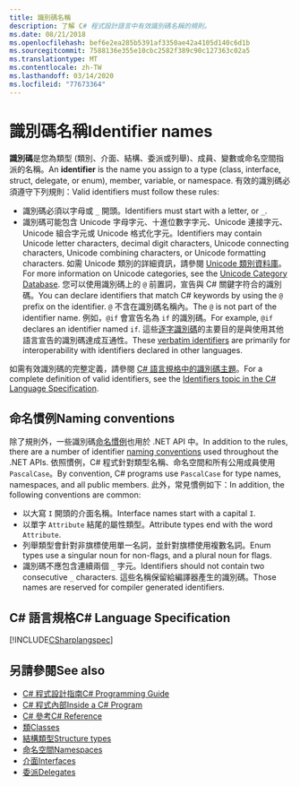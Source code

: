 ```yaml
---
title: 識別碼名稱
description: 了解 C# 程式設計語言中有效識別碼名稱的規則。
ms.date: 08/21/2018
ms.openlocfilehash: bef6e2ea285b5391af3350ae42a4105d140c6d1b
ms.sourcegitcommit: 7588136e355e10cbc2582f389c90c127363c02a5
ms.translationtype: MT
ms.contentlocale: zh-TW
ms.lasthandoff: 03/14/2020
ms.locfileid: "77673364"
---
```

# <a name="identifier-names"></a><span data-ttu-id="2abd7-103">識別碼名稱</span><span class="sxs-lookup"><span data-stu-id="2abd7-103">Identifier names</span></span>

<span data-ttu-id="2abd7-104">**識別碼**是您為類型 (類別、介面、結構、委派或列舉)、成員、變數或命名空間指派的名稱。</span><span class="sxs-lookup"><span data-stu-id="2abd7-104">An **identifier** is the name you assign to a type (class, interface, struct, delegate, or enum), member, variable, or namespace.</span></span> <span data-ttu-id="2abd7-105">有效的識別碼必須遵守下列規則：</span><span class="sxs-lookup"><span data-stu-id="2abd7-105">Valid identifiers must follow these rules:</span></span>

- <span data-ttu-id="2abd7-106">識別碼必須以字母或 `_` 開頭。</span><span class="sxs-lookup"><span data-stu-id="2abd7-106">Identifiers must start with a letter, or `_`.</span></span>
- <span data-ttu-id="2abd7-107">識別碼可能包含 Unicode 字母字元、十進位數字字元、Unicode 連接字元、 Unicode 組合字元或 Unicode 格式化字元。</span><span class="sxs-lookup"><span data-stu-id="2abd7-107">Identifiers may contain Unicode letter characters, decimal digit characters, Unicode connecting characters, Unicode combining characters, or Unicode formatting characters.</span></span> <span data-ttu-id="2abd7-108">如需 Unicode 類別的詳細資訊，請參閱 [Unicode 類別資料庫](https://www.unicode.org/reports/tr44/)。</span><span class="sxs-lookup"><span data-stu-id="2abd7-108">For more information on Unicode categories, see the [Unicode Category Database](https://www.unicode.org/reports/tr44/).</span></span>
<span data-ttu-id="2abd7-109">您可以使用識別碼上的 `@` 前置詞，宣告與 C# 關鍵字符合的識別碼。</span><span class="sxs-lookup"><span data-stu-id="2abd7-109">You can declare identifiers that match C# keywords by using the `@` prefix on the identifier.</span></span> <span data-ttu-id="2abd7-110">`@` 不含在識別碼名稱內。</span><span class="sxs-lookup"><span data-stu-id="2abd7-110">The `@` is not part of the identifier name.</span></span> <span data-ttu-id="2abd7-111">例如，`@if` 會宣告名為 `if` 的識別碼。</span><span class="sxs-lookup"><span data-stu-id="2abd7-111">For example, `@if` declares an identifier named `if`.</span></span> <span data-ttu-id="2abd7-112">這些[逐字識別碼](../../language-reference/tokens/verbatim.md)的主要目的是與使用其他語言宣告的識別碼達成互通性。</span><span class="sxs-lookup"><span data-stu-id="2abd7-112">These [verbatim identifiers](../../language-reference/tokens/verbatim.md) are primarily for interoperability with identifiers declared in other languages.</span></span>

<span data-ttu-id="2abd7-113">如需有效識別碼的完整定義，請參閱 [C# 語言規格中的識別碼主題](../../../../_csharplang/spec/lexical-structure.md#identifiers)。</span><span class="sxs-lookup"><span data-stu-id="2abd7-113">For a complete definition of valid identifiers, see the [Identifiers topic in the C# Language Specification](../../../../_csharplang/spec/lexical-structure.md#identifiers).</span></span>

## <a name="naming-conventions"></a><span data-ttu-id="2abd7-114">命名慣例</span><span class="sxs-lookup"><span data-stu-id="2abd7-114">Naming conventions</span></span>

<span data-ttu-id="2abd7-115">除了規則外，一些識別碼[命名慣例](../../../standard/design-guidelines/naming-guidelines.md)也用於 .NET API 中。</span><span class="sxs-lookup"><span data-stu-id="2abd7-115">In addition to the rules, there are a number of identifier [naming conventions](../../../standard/design-guidelines/naming-guidelines.md) used throughout the .NET APIs.</span></span> <span data-ttu-id="2abd7-116">依照慣例，C# 程式針對類型名稱、命名空間和所有公用成員使用 `PascalCase`。</span><span class="sxs-lookup"><span data-stu-id="2abd7-116">By convention, C# programs use `PascalCase` for type names, namespaces, and all public members.</span></span> <span data-ttu-id="2abd7-117">此外，常見慣例如下：</span><span class="sxs-lookup"><span data-stu-id="2abd7-117">In addition, the following conventions are common:</span></span>

- <span data-ttu-id="2abd7-118">以大寫 `I` 開頭的介面名稱。</span><span class="sxs-lookup"><span data-stu-id="2abd7-118">Interface names start with a capital `I`.</span></span>
- <span data-ttu-id="2abd7-119">以單字 `Attribute` 結尾的屬性類型。</span><span class="sxs-lookup"><span data-stu-id="2abd7-119">Attribute types end with the word `Attribute`.</span></span>
- <span data-ttu-id="2abd7-120">列舉類型會針對非旗標使用單一名詞，並針對旗標使用複數名詞。</span><span class="sxs-lookup"><span data-stu-id="2abd7-120">Enum types use a singular noun for non-flags, and a plural noun for flags.</span></span>
- <span data-ttu-id="2abd7-121">識別碼不應包含連續兩個 `_` 字元。</span><span class="sxs-lookup"><span data-stu-id="2abd7-121">Identifiers should not contain two consecutive `_` characters.</span></span> <span data-ttu-id="2abd7-122">這些名稱保留給編譯器產生的識別碼。</span><span class="sxs-lookup"><span data-stu-id="2abd7-122">Those names are reserved for compiler generated identifiers.</span></span>

## <a name="c-language-specification"></a><span data-ttu-id="2abd7-123">C# 語言規格</span><span class="sxs-lookup"><span data-stu-id="2abd7-123">C# Language Specification</span></span>

[!INCLUDE[CSharplangspec](~/includes/csharplangspec-md.md)]  
  
## <a name="see-also"></a><span data-ttu-id="2abd7-124">另請參閱</span><span class="sxs-lookup"><span data-stu-id="2abd7-124">See also</span></span>

- [<span data-ttu-id="2abd7-125">C# 程式設計指南</span><span class="sxs-lookup"><span data-stu-id="2abd7-125">C# Programming Guide</span></span>](../index.md)
- [<span data-ttu-id="2abd7-126">C# 程式內部</span><span class="sxs-lookup"><span data-stu-id="2abd7-126">Inside a C# Program</span></span>](./index.md)
- [<span data-ttu-id="2abd7-127">C# 參考</span><span class="sxs-lookup"><span data-stu-id="2abd7-127">C# Reference</span></span>](../../language-reference/index.md)
- [<span data-ttu-id="2abd7-128">類</span><span class="sxs-lookup"><span data-stu-id="2abd7-128">Classes</span></span>](../classes-and-structs/classes.md)
- [<span data-ttu-id="2abd7-129">結構類型</span><span class="sxs-lookup"><span data-stu-id="2abd7-129">Structure types</span></span>](../../language-reference/builtin-types/struct.md)
- [<span data-ttu-id="2abd7-130">命名空間</span><span class="sxs-lookup"><span data-stu-id="2abd7-130">Namespaces</span></span>](../namespaces/index.md)
- [<span data-ttu-id="2abd7-131">介面</span><span class="sxs-lookup"><span data-stu-id="2abd7-131">Interfaces</span></span>](../interfaces/index.md)
- [<span data-ttu-id="2abd7-132">委派</span><span class="sxs-lookup"><span data-stu-id="2abd7-132">Delegates</span></span>](../delegates/index.md)
